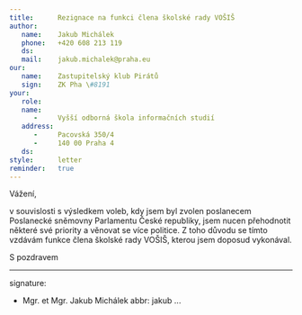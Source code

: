 ```yaml
---
title:      Rezignace na funkci člena školské rady VOŠIŠ
author:
   name:    Jakub Michálek
   phone:   +420 608 213 119
   ds:      
   mail:    jakub.michalek@praha.eu
our:
   name:    Zastupitelský klub Pirátů
   sign:    ZK Pha \#8191
your:
   role:    
   name:    
      -     Vyšší odborná škola informačních studií
   address:
      -     Pacovská 350/4
      -     140 00 Praha 4
   ds:      
style:      letter
reminder:   true
---
```


Vážení,

v souvislosti s výsledkem voleb, kdy jsem byl zvolen poslanecem Poslanecké sněmovny Parlamentu České republiky, jsem nucen přehodnotit některé své priority a věnovat se více politice. Z toho důvodu se tímto vzdávám funkce člena školské rady VOŠIŠ, kterou jsem doposud vykonával.

S pozdravem

---
signature: 
  - Mgr. et Mgr. Jakub Michálek
abbr:       jakub
...
